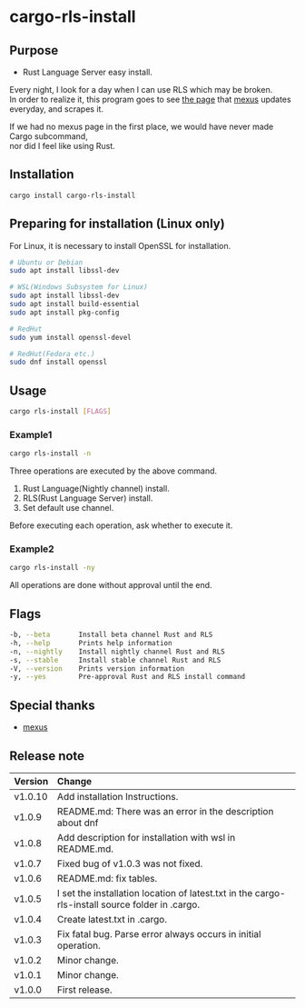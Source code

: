 # cargo-rls-install

## Purpose

- Rust Language Server easy install.

Every night, I look for a day when I can use RLS which may be broken.  
In order to realize it, this program goes to see [the page](https://mexus.github.io/rustup-components-history/) that [mexus](https://github.com/mexus/)
updates everyday,  and scrapes it.

If we had no mexus page in the first place, we would have never made Cargo subcommand,  
nor did I feel like using Rust.

## Installation

```bash
cargo install cargo-rls-install
```

## Preparing for installation (Linux only)

For Linux, it is necessary to install OpenSSL for installation.

```bash
# Ubuntu or Debian
sudo apt install libssl-dev

# WSL(Windows Subsystem for Linux)
sudo apt install libssl-dev
sudo apt install build-essential
sudo apt install pkg-config

# RedHut
sudo yum install openssl-devel

# RedHut(Fedora etc.)
sudo dnf install openssl
```

## Usage

```bash
cargo rls-install [FLAGS]
```

### Example1

```bash
cargo rls-install -n
```

Three operations are executed by the above command.

1. Rust Language(Nightly channel) install.
2. RLS(Rust Language Server) install.
3. Set default use channel.

Before executing each operation, ask whether to execute it.

### Example2

```bash
cargo rls-install -ny
```

All operations are done without approval until the end.

## Flags

```bash
-b, --beta       Install beta channel Rust and RLS
-h, --help       Prints help information
-n, --nightly    Install nightly channel Rust and RLS
-s, --stable     Install stable channel Rust and RLS
-V, --version    Prints version information
-y, --yes        Pre-approval Rust and RLS install command
```

## Special thanks

- [mexus](https://github.com/mexus/)

## Release note

| Version | Change                                                                                          |
| ------- | :---------------------------------------------------------------------------------------------- |
| v1.0.10 | Add installation Instructions.                                                                  |
| v1.0.9  | README.md: There was an error in the description about dnf                                      |
| v1.0.8  | Add description for installation with wsl in README.md.                                         |
| v1.0.7  | Fixed bug of v1.0.3 was not fixed.                                                              |
| v1.0.6  | README.md: fix tables.                                                                          |
| v1.0.5  | I set the installation location of latest.txt in the cargo-rls-install source folder in .cargo. |
| v1.0.4  | Create latest.txt in .cargo.                                                                    |
| v1.0.3  | Fix fatal bug. Parse error always occurs in initial operation.                                  |
| v1.0.2  | Minor change.                                                                                   |
| v1.0.1  | Minor change.                                                                                   |
| v1.0.0  | First release.                                                                                  |